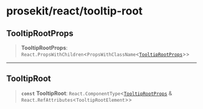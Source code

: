 # prosekit/react/tooltip-root

<a id="TooltipRootProps" name="TooltipRootProps"></a>

## TooltipRootProps

> **TooltipRootProps**: `React.PropsWithChildren`\<`PropsWithClassName`\<[`TooltipRootProps`](../lit/tooltip-root.md#TooltipRootProps)\>\>

***

<a id="TooltipRoot" name="TooltipRoot"></a>

## TooltipRoot

> **`const`** **TooltipRoot**: `React.ComponentType`\<[`TooltipRootProps`](tooltip-root.md#TooltipRootProps) & `React.RefAttributes`\<`TooltipRootElement`\>\>

